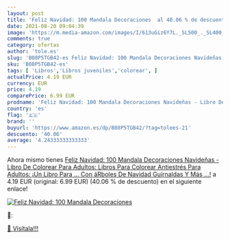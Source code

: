 ```yaml
---
layout: post
title: 'Feliz Navidad: 100 Mandala Decoraciones  al 40.06 % de descuento'
date: 2021-08-20 09:04:39
image: 'https://m.media-amazon.com/images/I/613uGiz6Y7L._SL500_._SL400_.jpg'
comments: true
category: ofertas
author: 'tole.es'
slug: 'B08P5TGB42-es Feliz Navidad: 100 Mandala Decoraciones Navideñas - Libro...'
sku: 'B08P5TGB42-es'
tags: [ 'Libros','Libros juveniles','colorear', ]
actualPrice: 4.19 EUR
currency: EUR
price: 4.19
comparePrice: 6.99 EUR
prodname: 'Feliz Navidad: 100 Mandala Decoraciones Navideñas - Libro De Colorear Para Adultos: Libros Para Colorear Antiestrés Para Adultos: ¡Un Libro Para ... Con áRboles De Navidad  Guirnaldas Y Más ...!'
country: 'es'
flag: '🇪🇸'
brand: ''
buyurl: 'https://www.amazon.es/dp/B08P5TGB42/?tag=tolees-21'
descuento: '40.06'
average: '4.24333333333333'
---
```


Ahora mismo tienes [Feliz Navidad: 100 Mandala Decoraciones Navideñas - Libro De Colorear Para Adultos: Libros Para Colorear Antiestrés Para Adultos: ¡Un Libro Para ... Con áRboles De Navidad  Guirnaldas Y Más ...!](https://www.amazon.es/dp/B08P5TGB42/?tag=tolees-21) a 4.19 EUR (original: 6.99 EUR) (40.06 %  de descuento) en el siguiente enlace!

[![Feliz Navidad: 100 Mandala Decoraciones ](https://m.media-amazon.com/images/I/613uGiz6Y7L._SL500_._SL400_.jpg)](https://www.amazon.es/dp/B08P5TGB42/?tag=tolees-21)

🔎:


[🛒 Visítala!!!](https://www.amazon.es/dp/B08P5TGB42/?tag=tolees-21)

